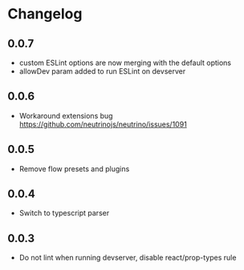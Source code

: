 # Changelog

## 0.0.7

- custom ESLint options are now merging with the default options
- allowDev param added to run ESLint on devserver

## 0.0.6

- Workaround extensions bug https://github.com/neutrinojs/neutrino/issues/1091

## 0.0.5

- Remove flow presets and plugins

## 0.0.4

- Switch to typescript parser

## 0.0.3

- Do not lint when running devserver, disable react/prop-types rule
